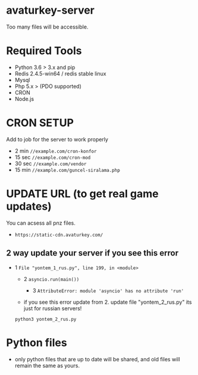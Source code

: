 # avaturkey-server


Too many files will be accessible.

# Required Tools 

- Python 3.6 > 3.x and pip
- Redis 2.4.5-win64 / redis stable linux
- Mysql
- Php 5.x > (PDO supported) 
- CRON
- Node.js

# CRON SETUP

Add to job for the server to work properly

- 2 min
`//example.com/cron-konfor`
- 15 sec
`//example.com/cron-mod`
- 30 sec
`//example.com/vendor`
- 15 min
`//example.com/guncel-siralama.php`

# UPDATE URL (to get real game updates)
You can acsess all pnz files.
- `https://static-cdn.avaturkey.com/`

## 2 way update your server if you see this error 
- 1
  `File "yontem_1_rus.py", line 199, in <module>`
  - 2
    `asyncio.run(main())`
    - 3
   `AttributeError: module 'asyncio' has no attribute 'run'`
    
  - if you see this error update from 2. update file "yontem_2_rus.py" its just for russian servers!
  
  `python3 yontem_2_rus.py`
   

# Python files 

- only python files that are up to date will be shared, and old files will remain the same as yours.





